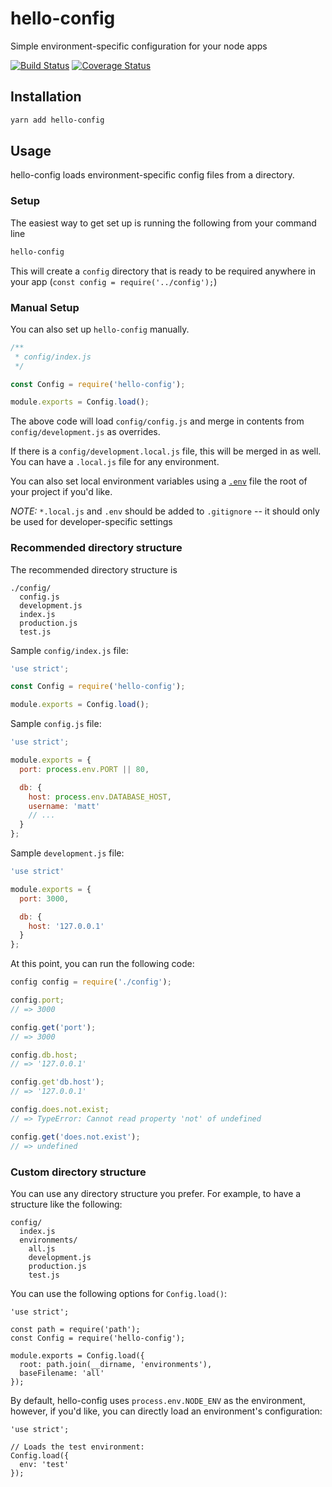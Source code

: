 # hello-config

Simple environment-specific configuration for your node apps

[![Build Status](https://img.shields.io/travis/hello-js/hello-config/master.svg)](https://travis-ci.org/hello-js/hello-config)
[![Coverage Status](https://img.shields.io/coveralls/hello-js/hello-config.svg)](https://coveralls.io/github/hello-js/hello-config)

## Installation

```sh
yarn add hello-config
```

## Usage

hello-config loads environment-specific config files from a directory.

### Setup

The easiest way to get set up is running the following from your command line

```sh
hello-config
```

This will create a `config` directory that is ready to be required anywhere in your app (`const config = require('../config');`)

### Manual Setup

You can also set up `hello-config` manually.

```js
/**
 * config/index.js
 */

const Config = require('hello-config');

module.exports = Config.load();
```

The above code will load `config/config.js` and merge in contents from `config/development.js` as overrides.

If there is a `config/development.local.js` file, this will be merged in as well.  You can have a `.local.js` file for any environment.

You can also set local environment variables using a [`.env`](https://github.com/motdotla/dotenv) file the root of your project if you'd like.

*NOTE:* `*.local.js` and `.env` should be added to `.gitignore` -- it should only be used for developer-specific settings

### Recommended directory structure

The recommended directory structure is

```
./config/
  config.js
  development.js
  index.js
  production.js
  test.js
```


Sample `config/index.js` file:

```js
'use strict';

const Config = require('hello-config');

module.exports = Config.load();
```

Sample `config.js` file:

```js
'use strict';

module.exports = {
  port: process.env.PORT || 80,

  db: {
    host: process.env.DATABASE_HOST,
    username: 'matt'
    // ...
  }
};
```

Sample `development.js` file:

```js
'use strict'

module.exports = {
  port: 3000,

  db: {
    host: '127.0.0.1'
  }
};
```

At this point, you can run the following code:

```js
config config = require('./config');

config.port;
// => 3000

config.get('port');
// => 3000

config.db.host;
// => '127.0.0.1'

config.get'db.host');
// => '127.0.0.1'

config.does.not.exist;
// => TypeError: Cannot read property 'not' of undefined

config.get('does.not.exist');
// => undefined
```

### Custom directory structure

You can use any directory structure you prefer. For example, to have a
structure like the following:

```
config/
  index.js
  environments/
    all.js
    development.js
    production.js
    test.js
```

You can use the following options for `Config.load()`:

```
'use strict';

const path = require('path');
const Config = require('hello-config');

module.exports = Config.load({
  root: path.join(__dirname, 'environments'),
  baseFilename: 'all'
});
```

By default, hello-config uses `process.env.NODE_ENV` as the environment, however,
if you'd like, you can directly load an environment's configuration:

```
'use strict';

// Loads the test environment:
Config.load({
  env: 'test'
});
```
